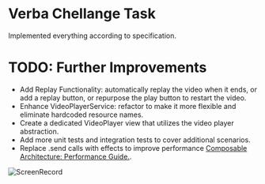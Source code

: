 # Verba Chellange Task
Implemented everything according to specification.

# TODO: Further Improvements
- Add Replay Functionality: automatically replay the video when it ends, or add a replay button, or repurpose the play button to restart the video.
- Enhance VideoPlayerService: refactor to make it more flexible and eliminate hardcoded resource names.
- Create a dedicated VideoPlayer view that utilizes the video player abstraction.
- Add more unit tests and integration tests to cover additional scenarios.
- Replace .send calls with effects to improve performance [Composable Architecture: Performance Guide.](https://pointfreeco.github.io/swift-composable-architecture/1.15.0/documentation/composablearchitecture/performance#Sharing-logic-with-actions).

![ScreenRecord](https://github.com/user-attachments/assets/67833fb5-6359-4b72-a08b-06c2a0a9dfb7)
